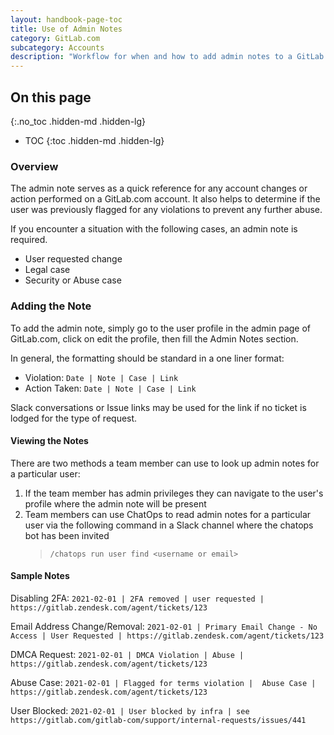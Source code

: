```yaml
---
layout: handbook-page-toc
title: Use of Admin Notes
category: GitLab.com
subcategory: Accounts
description: "Workflow for when and how to add admin notes to a GitLab.com account"
---
```


## On this page
{:.no_toc .hidden-md .hidden-lg}

- TOC
{:toc .hidden-md .hidden-lg}

### Overview

The admin note serves as a quick reference for any account changes or action performed on a GitLab.com account. It also helps to determine if the user was previously flagged for any violations to prevent any further abuse.

If you encounter a situation with the following cases, an admin note is required.

- User requested change
- Legal case
- Security or Abuse case

### Adding the Note

To add the admin note, simply go to the user profile in the admin page of GitLab.com, click on edit the profile, then fill the  Admin Notes section.

In general, the formatting should be standard in a one liner format:

- Violation: `Date | Note | Case | Link`
- Action Taken: `Date | Note | Case | Link`

Slack conversations or Issue links may be used for the link if no ticket is lodged for the type of request.

#### Viewing the Notes

There are two methods a team member can use to look up admin notes for a particular user:

1. If the team member has admin privileges they can navigate to the user's profile where the admin note will be present
2. Team members can use ChatOps to read admin notes for a particular user via the following command in a Slack channel where the chatops bot has been invited
   > `/chatops run user find <username or email>`

#### Sample Notes

Disabling 2FA:
`2021-02-01 | 2FA removed | user requested | https://gitlab.zendesk.com/agent/tickets/123`

Email Address Change/Removal:
`2021-02-01 | Primary Email Change - No Access | User Requested | https://gitlab.zendesk.com/agent/tickets/123`

DMCA Request:
`2021-02-01 | DMCA Violation | Abuse | https://gitlab.zendesk.com/agent/tickets/123`

Abuse Case:
`2021-02-01 | Flagged for terms violation |  Abuse Case | https://gitlab.zendesk.com/agent/tickets/123`

User Blocked:
`2021-02-01 | User blocked by infra | see https://gitlab.com/gitlab-com/support/internal-requests/issues/441`
